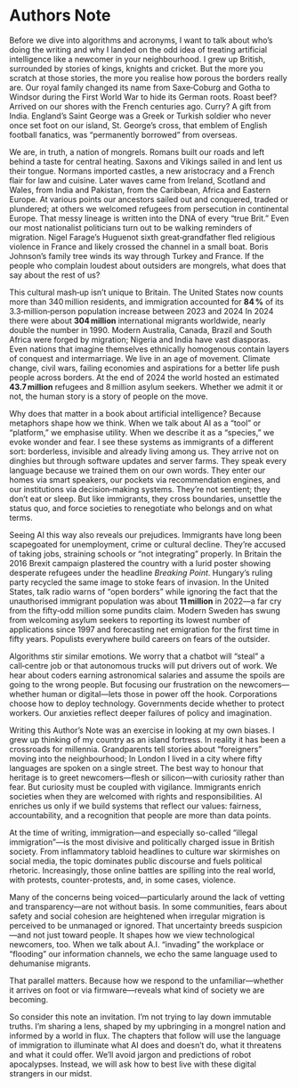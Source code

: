 # Authors Note

Before we dive into algorithms and acronyms, I want to talk about who’s doing the writing and why I landed on the odd idea of treating artificial intelligence like a newcomer in your neighbourhood. I grew up British, surrounded by stories of kings, knights and cricket. But the more you scratch at those stories, the more you realise how porous the borders really are. Our royal family changed its name from Saxe‑Coburg and Gotha to Windsor during the First World War to hide its German roots. Roast beef? Arrived on our shores with the French centuries ago. Curry? A gift from India. England’s Saint George was a Greek or Turkish soldier who never once set foot on our island, St. George’s cross, that emblem of English football fanatics, was “permanently borrowed” from overseas.

We are, in truth, a nation of mongrels. Romans built our roads and left behind a taste for central heating. Saxons and Vikings sailed in and lent us their tongue. Normans imported castles, a new aristocracy and a French flair for law and cuisine. Later waves came from Ireland, Scotland and Wales, from India and Pakistan, from the Caribbean, Africa and Eastern Europe. At various points our ancestors sailed out and conquered, traded or plundered; at others we welcomed refugees from persecution in continental Europe. That messy lineage is written into the DNA of every “true Brit.” Even our most nationalist politicians turn out to be walking reminders of migration. Nigel Farage’s Huguenot sixth great‑grandfather fled religious violence in France and likely crossed the channel in a small boat. Boris Johnson’s family tree winds its way through Turkey and France. If the people who complain loudest about outsiders are mongrels, what does that say about the rest of us?

This cultural mash‑up isn’t unique to Britain. The United States now counts more than 340 million residents, and immigration accounted for **84 %** of its 3.3‑million‑person population increase between 2023 and 2024 In 2024 there were about **304 million** international migrants worldwide, nearly double the number in 1990. Modern Australia, Canada, Brazil and South Africa were forged by migration; Nigeria and India have vast diasporas. Even nations that imagine themselves ethnically homogenous contain layers of conquest and intermarriage. We live in an age of movement. Climate change, civil wars, failing economies and aspirations for a better life push people across borders. At the end of 2024 the world hosted an estimated **43.7 million** refugees and 8 million asylum seekers. Whether we admit it or not, the human story is a story of people on the move.

Why does that matter in a book about artificial intelligence? Because metaphors shape how we think. When we talk about AI as a “tool” or “platform,” we emphasise utility. When we describe it as a “species,” we evoke wonder and fear. I see these systems as immigrants of a different sort: borderless, invisible and already living among us. They arrive not on dinghies but through software updates and server farms. They speak every language because we trained them on our own words. They enter our homes via smart speakers, our pockets via recommendation engines, and our institutions via decision‑making systems. They’re not sentient; they don’t eat or sleep. But like immigrants, they cross boundaries, unsettle the status quo, and force societies to renegotiate who belongs and on what terms.

Seeing AI this way also reveals our prejudices. Immigrants have long been scapegoated for unemployment, crime or cultural decline. They’re accused of taking jobs, straining schools or “not integrating” properly. In Britain the 2016 Brexit campaign plastered the country with a lurid poster showing desperate refugees under the headline *Breaking Point*. Hungary’s ruling party recycled the same image to stoke fears of invasion. In the United States, talk radio warns of “open borders” while ignoring the fact that the unauthorised immigrant population was about **11 million** in 2022—a far cry from the fifty‑odd million some pundits claim. Modern Sweden has swung from welcoming asylum seekers to reporting its lowest number of applications since 1997 and forecasting net emigration for the first time in fifty years. Populists everywhere build careers on fears of the outsider.

Algorithms stir similar emotions. We worry that a chatbot will “steal” a call‑centre job or that autonomous trucks will put drivers out of work. We hear about coders earning astronomical salaries and assume the spoils are going to the wrong people. But focusing our frustration on the newcomers—whether human or digital—lets those in power off the hook. Corporations choose how to deploy technology. Governments decide whether to protect workers. Our anxieties reflect deeper failures of policy and imagination.

Writing this Author’s Note was an exercise in looking at my own biases. I grew up thinking of my country as an island fortress. In reality it has been a crossroads for millennia. Grandparents tell stories about “foreigners” moving into the neighbourhood; In London I lived in a city where fifty languages are spoken on a single street. The best way to honour that heritage is to greet newcomers—flesh or silicon—with curiosity rather than fear. But curiosity must be coupled with vigilance. Immigrants enrich societies when they are welcomed with rights and responsibilities. AI enriches us only if we build systems that reflect our values: fairness, accountability, and a recognition that people are more than data points.

At the time of writing, immigration—and especially so-called “illegal immigration”—is the most divisive and politically charged issue in British society. From inflammatory tabloid headlines to culture war skirmishes on social media, the topic dominates public discourse and fuels political rhetoric. Increasingly, those online battles are spilling into the real world, with protests, counter-protests, and, in some cases, violence.

Many of the concerns being voiced—particularly around the lack of vetting and transparency—are not without basis. In some communities, fears about safety and social cohesion are heightened when irregular migration is perceived to be unmanaged or ignored. That uncertainty breeds suspicion—and not just toward people. It shapes how we view technological newcomers, too. When we talk about A.I. “invading” the workplace or “flooding” our information channels, we echo the same language used to dehumanise migrants.

That parallel matters. Because how we respond to the unfamiliar—whether it arrives on foot or via firmware—reveals what kind of society we are becoming.

So consider this note an invitation. I’m not trying to lay down immutable truths. I’m sharing a lens, shaped by my upbringing in a mongrel nation and informed by a world in flux. The chapters that follow will use the language of immigration to illuminate what AI does and doesn’t do, what it threatens and what it could offer. We’ll avoid jargon and predictions of robot apocalypses. Instead, we will ask how to best live with these digital strangers in our midst.
